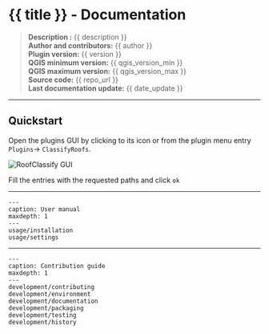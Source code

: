 # {{ title }} - Documentation

> **Description :** {{ description }}  
> **Author and contributors:** {{ author }}  
> **Plugin version:** {{ version }}  
> **QGIS minimum version:** {{ qgis_version_min }}  
> **QGIS maximum version:** {{ qgis_version_max }}  
> **Source code:** {{ repo_url }}  
> **Last documentation update:** {{ date_update }}

----

## Quickstart

Open the plugins GUI by clicking to its icon or from the plugin menu entry `Plugins`-> `ClassifyRoofs`.

![RoofClassify GUI](/static/gui_form_classification.png "RoofClassify GUI")

Fill the entries with the requested paths and click `ok`

----

```{toctree}
---
caption: User manual
maxdepth: 1
---
usage/installation
usage/settings
```

----

```{toctree}
---
caption: Contribution guide
maxdepth: 1
---
development/contributing
development/environment
development/documentation
development/packaging
development/testing
development/history
```
